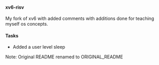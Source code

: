 #### xv6-risv

My fork of xv6 with added comments with additions done for teaching myself os concepts.

#### Tasks

 - Added a user level sleep

Note: Original README renamed to ORIGINAL_README
